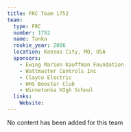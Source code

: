 ```yaml
---
title: FRC Team 1752
team:
  type: FRC
  number: 1752
  name: Tonka
  rookie_year: 2006
  location: Kansas City, MO, USA
  sponsors:
    - Ewing Marion Kauffman Foundation
    - Wattmaster Controls Inc
    - Clayco Electric
    - WHS Booster Club
    - Winnetonka HIgh School
  links:
    Website: 
---
```

No content has been added for this team